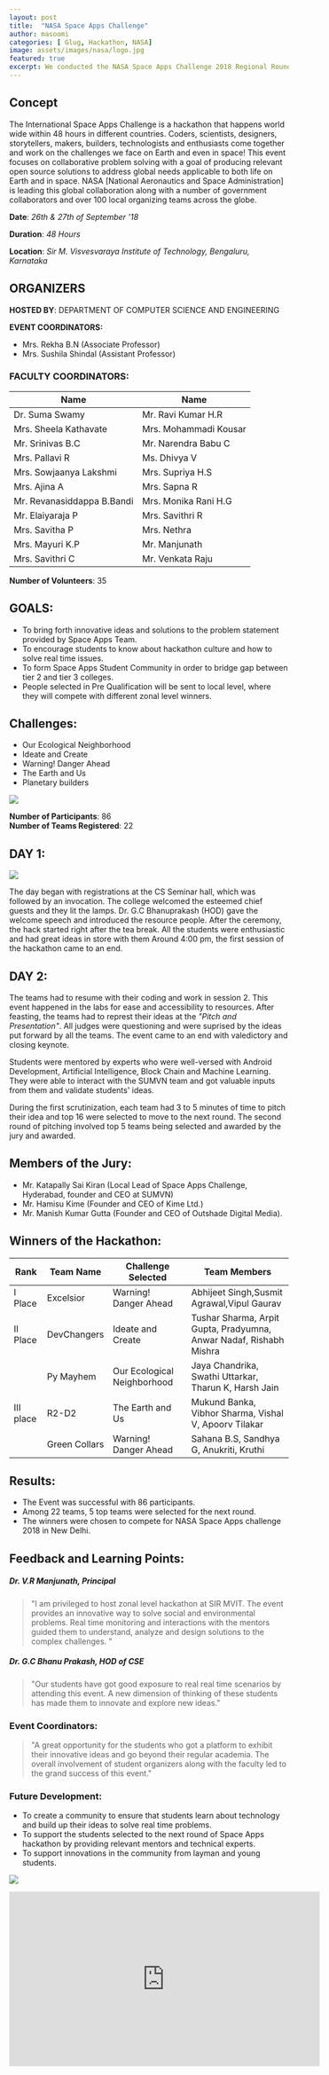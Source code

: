 ```yaml
---
layout: post
title:  "NASA Space Apps Challenge"
author: masoomi
categories: [ Glug, Hackathon, NASA]
image: assets/images/nasa/logo.jpg
featured: true
excerpt: We conducted the NASA Space Apps Challenge 2018 Regional Round for Karnataka at Sir M. Visvesvaraya Institute of Technology, Bangalore.
---
```

## Concept 
The International Space Apps Challenge is a hackathon that happens world wide within 48 hours in different countries. Coders, scientists, designers, storytellers, makers, builders, technologists and enthusiasts come together and work on the challenges we face on Earth and even in space! This event focuses on collaborative problem solving with a goal of producing relevant open source solutions to address global needs applicable to both life on Earth and in space. NASA [National Aeronautics and Space Administration] is leading this global collaboration along with a number of government collaborators and over 100 local organizing teams across the globe.
    
**Date**: _26th & 27th of September '18_

**Duration**: _48 Hours_

**Location**: _Sir M. Visvesvaraya Institute of Technology, Bengaluru, Karnataka_

## ORGANIZERS 

**HOSTED BY**: DEPARTMENT OF COMPUTER SCIENCE AND ENGINEERING
  
**EVENT COORDINATORS:**
   
- Mrs. Rekha B.N (Associate Professor)
- Mrs. Sushila Shindal (Assistant Professor)
       
### FACULTY COORDINATORS:  

   | Name                       |    Name                       |
   |----------------------------|-------------------------------|
   | Dr. Suma Swamy             |      Mr. Ravi Kumar H.R       |
   | Mrs. Sheela Kathavate      |      Mrs. Mohammadi Kousar    | 
   | Mr. Srinivas B.C           |      Mr. Narendra Babu C      |
   | Mrs. Pallavi R             |      Ms. Dhivya V             |
   | Mrs. Sowjaanya Lakshmi     |      Mrs. Supriya H.S         |
   | Mrs. Ajina A               |      Mrs. Sapna R             |
   | Mr. Revanasiddappa B.Bandi |      Mrs. Monika Rani H.G     |
   | Mr. Elaiyaraja P           |      Mrs. Savithri R          |
   | Mrs. Savitha P             |      Mrs. Nethra              |
   | Mrs. Mayuri K.P            |      Mr. Manjunath            |
   | Mrs. Savithri C            |      Mr. Venkata Raju         |

**Number of Volunteers**: 35

## GOALS:

- To bring forth innovative ideas and solutions to the problem statement 
    provided by Space Apps Team.
- To encourage students to know about hackathon culture and how to solve real time issues.
- To form Space Apps Student Community in order to bridge gap between tier 2 and tier 3 colleges.
-  People selected in Pre Qualification will be sent to local level, where they will compete with different zonal level winners.

## Challenges:

- Our Ecological Neighborhood
- Ideate and Create
- Warning! Danger Ahead
- The Earth and Us
- Planetary builders

![](/assets/images/nasa/nasa3.jpeg)

**Number of Participants**: 86  
**Number of Teams Registered**: 22

## DAY 1:

![](/assets/images/nasa/nasa2.jpeg)

The day began with registrations at the CS Seminar hall, which was followed by an invocation.
The college welcomed the esteemed chief guests and they lit the lamps. Dr. G.C Bhanuprakash (HOD)
gave the welcome speech and introduced the resource people.
After the ceremony, the hack started right after the tea break.
All the students were enthusiastic and had great ideas in store with them
Around 4:00 pm, the first session of the hackathon came to an end.


## DAY 2:

The teams had to resume with their coding and work in session 2. This event happened in the labs for ease and accessibility to resources. After feasting, the teams had to represt their ideas at the *"Pitch and Presentation"*. All judges were questioning and were suprised by the ideas put forward by all the teams. The event came to an end with valedictory and closing keynote.

   Students were mentored by experts who were well-versed with Android Development, 
   Artificial Intelligence, Block Chain and Machine Learning. They were able to interact with the SUMVN team
   and got valuable inputs from them and validate students' ideas.

   During the first scrutinization, each team had 3 to 5 minutes of time to pitch their
   idea and top 16 were selected to move to the next round.
   The second round of pitching involved top 5 teams being selected and awarded by the jury
   and awarded.

## Members of the Jury:
    
   * Mr. Katapally Sai Kiran (Local Lead of Space Apps Challenge, Hyderabad, founder and CEO at SUMVN)
   * Mr. Hamisu Kime (Founder and CEO of Kime Ltd.)
   * Mr. Manish Kumar Gutta (Founder and CEO of Outshade Digital Media).

## Winners of the Hackathon:

  | Rank   | Team Name | Challenge Selected | Team Members     |
  |--------|-----------|----------------------|----------------|
  | I Place| Excelsior | Warning! Danger Ahead| Abhijeet Singh,Susmit Agrawal,Vipul Gaurav   |
  | II Place| DevChangers | Ideate and Create  | Tushar Sharma, Arpit Gupta, Pradyumna, Anwar Nadaf,    Rishabh Mishra|
  |         | Py Mayhem| Our Ecological Neighborhood | Jaya Chandrika, Swathi Uttarkar, Tharun K, Harsh Jain|
  |III place| R2-D2 | The Earth and Us | Mukund Banka, Vibhor Sharma, Vishal V, Apoorv Tilakar|
  |         | Green Collars| Warning! Danger Ahead| Sahana B.S, Sandhya G, Anukriti, Kruthi|

## Results:

* The Event was successful with 86 participants.
* Among 22 teams, 5 top teams were selected for the next round.
* The winners were chosen to compete for NASA Space Apps          challenge 2018 in New Delhi.

## Feedback and Learning Points:

##### Dr. V.R Manjunath, Principal

>"I am privileged to host zonal level hackathon at SIR MVIT. The event provides an innovative way to solve social and environmental problems. Real time monitoring and interactions with the mentors guided them to understand, analyze and design solutions to the complex challenges. "

##### Dr. G.C Bhanu Prakash, HOD of CSE

>"Our students have got good exposure to real real time scenarios by attending this event. A new dimension of thinking of these students has made them to innovate and explore new ideas."

### Event Coordinators:

>"A great opportunity for the students who got a platform to exhibit their innovative ideas and go beyond their regular academia. The overall involvement of student organizers along with the faculty led to the grand success of this event."

### Future Development:

* To create a community to ensure that students learn about       technology and build up their ideas to solve real time          problems.
* To support the students selected to the next round of Space     Apps hackathon by providing relevant mentors and technical      experts.
* To support innovations in the community from layman and young    students.

![](/assets/images/nasa/nasa4.jpeg)

<iframe width="560" height="315" src="https://www.youtube.com/embed/61ob9GDEdLc" frameborder="0" allow="accelerometer; autoplay; encrypted-media; gyroscope; picture-in-picture" allowfullscreen>  </iframe>

